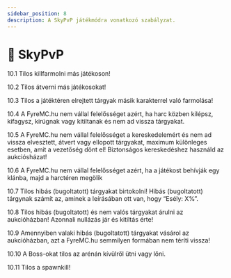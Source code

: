 ```yaml
---
sidebar_position: 8
description: A SkyPvP játékmódra vonatkozó szabályzat.
---
```


# 🤺 SkyPvP

10.1 Tilos killfarmolni más játékoson!

10.2 Tilos átverni más játékosokat!

10.3 Tilos a játéktéren elrejtett tárgyak másik karakterrel való farmolása!

10.4 A FyreMC.hu nem vállal felelősséget azért, ha harc közben kilépsz, kifagysz, kirúgnak vagy kitiltanak és nem ad vissza tárgyakat.

10.5 A FyreMC.hu nem vállal felelősséget a kereskedelemért és nem ad vissza elvesztett, átvert vagy ellopott tárgyakat, maximum különleges esetben, amit a vezetőség dönt el! Biztonságos kereskedéshez használd az aukciósházat!

10.6 A FyreMC.hu nem vállal felelősséget azért, ha a játékost behívják egy klánba, majd a harctéren megölik

10.7 Tilos hibás (bugoltatott) tárgyakat birtokolni! Hibás (bugoltatott) tárgynak számít az, aminek a leírásában ott van, hogy “Esély: X%”.

10.8 Tilos hibás (bugoltatott) és nem valós tárgyakat árulni az aukcióházban! Azonnali nullázás jár és kitiltás érte!

10.9 Amennyiben valaki hibás (bugoltatott) tárgyakat vásárol az aukcióházban, azt a FyreMC.hu semmilyen formában nem téríti vissza!

10.10 A Boss-okat tilos az arénán kívülről ütni vagy lőni.

10.11 Tilos a spawnkill!
